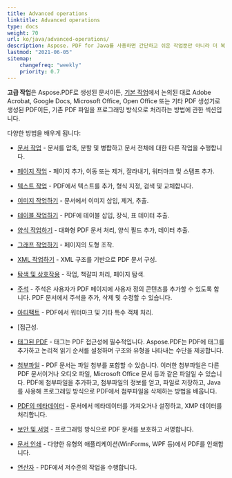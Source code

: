 ```yaml
---
title: Advanced operations 
linktitle: Advanced operations 
type: docs
weight: 70
url: ko/java/advanced-operations/
description: Aspose. PDF for Java를 사용하면 간단하고 쉬운 작업뿐만 아니라 더 복잡한 목표도 달성할 수 있습니다. 
lastmod: "2021-06-05"
sitemap:
    changefreq: "weekly"
    priority: 0.7
---
```


**고급 작업**은 Aspose.PDF로 생성된 문서이든, [기본 작업](/pdf/java/basic-operations)에서 논의된 대로 Adobe Acrobat, Google Docs, Microsoft Office, Open Office 또는 기타 PDF 생성기로 생성된 PDF이든, 기존 PDF 파일을 프로그래밍 방식으로 처리하는 방법에 관한 섹션입니다.

다양한 방법을 배우게 됩니다:

- [문서 작업](/pdf/java/working-with-documents/) - 문서를 압축, 분할 및 병합하고 문서 전체에 대한 다른 작업을 수행합니다.
- [페이지 작업](/pdf/java/working-with-pages/) - 페이지 추가, 이동 또는 제거, 잘라내기, 워터마크 및 스탬프 추가.

- [텍스트 작업](/pdf/java/working-with-text/) - PDF에서 텍스트를 추가, 형식 지정, 검색 및 교체합니다.
- [이미지 작업하기](/pdf/java/working-with-images/) - 문서에서 이미지 삽입, 제거, 추출.
- [테이블 작업하기](/pdf/java/working-with-tables/) - PDF에 테이블 삽입, 장식, 표 데이터 추출.
- [양식 작업하기](/pdf/java/working-with-forms/) - 대화형 PDF 문서 처리, 양식 필드 추가, 데이터 추출.
- [그래프 작업하기](/pdf/java/graphs/) - 페이지의 도형 조작.
- [XML 작업하기](/pdf/java/working-with-xml) - XML 구조를 기반으로 PDF 문서 구성.
- [탐색 및 상호작용](/pdf/java/navigation-and-interaction/) - 작업, 책갈피 처리, 페이지 탐색.
- [주석](/pdf/java/annotations/) - 주석은 사용자가 PDF 페이지에 사용자 정의 콘텐츠를 추가할 수 있도록 합니다. PDF 문서에서 주석을 추가, 삭제 및 수정할 수 있습니다.
- [아티팩트](/pdf/java/artifacts/) - PDF에서 워터마크 및 기타 특수 객체 처리.
- [접근성.
 - [태그된 PDF](/pdf/java/accessibility-tagged-pdf/) - 태그는 PDF 접근성에 필수적입니다. Aspose.PDF는 PDF에 태그를 추가하고 논리적 읽기 순서를 설정하며 구조와 유형을 나타내는 수단을 제공합니다.
- [첨부파일](/pdf/java/attachments/) - PDF 문서는 파일 첨부를 포함할 수 있습니다. 이러한 첨부파일은 다른 PDF 문서이거나 오디오 파일, Microsoft Office 문서 등과 같은 파일일 수 있습니다. PDF에 첨부파일을 추가하고, 첨부파일의 정보를 얻고, 파일로 저장하고, Java를 사용해 프로그래밍 방식으로 PDF에서 첨부파일을 삭제하는 방법을 배웁니다.
- [PDF의 메타데이터](/pdf/java/pdf-file-metadata/) - 문서에서 메타데이터를 가져오거나 설정하고, XMP 데이터를 처리합니다.
- [보안 및 서명](/pdf/java/securing-and-signing/) - 프로그래밍 방식으로 PDF 문서를 보호하고 서명합니다.
- [문서 인쇄](/pdf/java/print-pdf-file/) - 다양한 유형의 애플리케이션(WinForms, WPF 등)에서 PDF를 인쇄합니다.
- [연산자](/pdf/java/operators/) - PDF에서 저수준의 작업을 수행합니다.